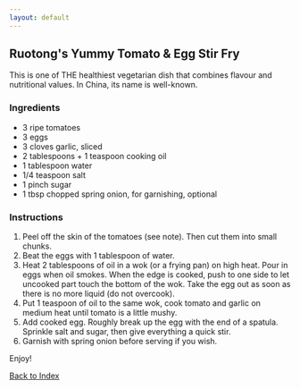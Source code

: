```yaml
---
layout: default
---
```

## Ruotong's Yummy Tomato & Egg Stir Fry 

This is one of THE healthiest vegetarian dish that combines flavour and nutritional values. 
In China, its name is well-known. 

### Ingredients 
- 3 ripe tomatoes
- 3 eggs
- 3 cloves garlic, sliced
- 2 tablespoons + 1 teaspoon cooking oil
- 1 tablespoon water
- 1/4 teaspoon salt
- 1 pinch sugar
- 1 tbsp chopped spring onion, for garnishing, optional

### Instructions
1. Peel off the skin of the tomatoes (see note). Then cut them into small chunks.
2. Beat the eggs with 1 tablespoon of water.
3. Heat 2 tablespoons of oil in a wok (or a frying pan) on high heat. Pour in eggs when oil smokes. When the edge is cooked, push to one side to let uncooked part touch the bottom of the wok. Take the egg out as soon as there is no more liquid (do not overcook).
4. Put 1 teaspoon of oil to the same wok, cook tomato and garlic on medium heat until tomato is a little mushy.
5. Add cooked egg. Roughly break up the egg with the end of a spatula. Sprinkle salt and sugar, then give everything a quick stir.
6. Garnish with spring onion before serving if you wish.

Enjoy!

[Back to Index](../)
